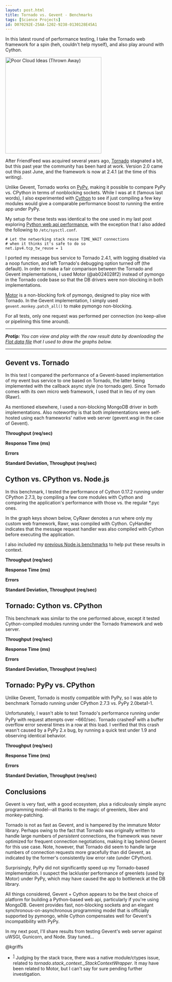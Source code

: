 ```yaml
---
layout: post.html
title: Tornado vs. Gevent - Benchmarks
tags: [Science Projects]
id: D070292E-25AA-1202-9238-0130128E45A1
---
```


In this latest round of performance testing, I take the Tornado web framework for a spin (heh, couldn't help myself), and also play around with Cython. 

<img class="right" src="/assets/images/python-tornado.png" width="300px" height="300px" alt="Poor Cloud Ideas (Thrown Away)" />

After FriendFeed was acquired several years ago, [Tornado][tornado] stagnated a bit, but this past year the community has been hard at work. Version 2.0 came out this past June, and the framework is now at 2.4.1 (at the time of this writing).

Unlike Gevent, Tornado works on [PyPy][pypy], making it possible to compare PyPy vs. CPython in terms of nonblocking sockets. While I was at it (famous last words), I also experimented with [Cython][cython] to see if just compiling a few key modules would give a comparable performance boost to running the entire app under PyPy.

My setup for these tests was identical to the one used in my last post exploring [Python web api performance][prev-post], with the exception that I also added the following to ```/etc/sysctl.conf```.

    # Let the networking stack reuse TIME_WAIT connections
    # when it thinks it's safe to do so
    net.ipv4.tcp_tw_reuse = 1

[tornado]: http://www.tornadoweb.org
[pypy]: http://pypy.org/
[cython]: http://cython.org/
[prev-post]: /2012/11/13/python-vs-node-vs-pypy-benchmarks.html 

I ported my message bus service to Tornado 2.4.1, with logging disabled via a noop function, and left Tornado's debugging option turned off (the default). In order to make a fair comparison between the Tornado and Gevent implementations, I used Motor (@ab024028f2) instead of pymongo in the Tornado code base so that the DB drivers were non-blocking in both implementations.

[Motor][motor] is a non-blocking fork of pymongo, designed to play nice with Tornado. In the Gevent implementation, I simply used ```gevent.monkey.patch_all()``` to make pymongo non-blocking.

For all tests, only one request was performed per connection (no keep-alive or pipelining this time around). 

---

*<strong>Protip:</strong> You can view and play with the raw result data by downloading the <a type="text/javascript" download="" href="/assets/js/gevent-vs-tornado.js">Flot data file</a> that I used to draw the graphs below.*

---

[motor]: http://emptysquare.net/motor/

## Gevent vs. Tornado ##

In this test I compared the performance of a Gevent-based implementation of my event bus service to one based on Tornado, the latter being implemented with the callback async style (no tornado.gen). Since Tornado comes with its own micro web framework, I used that in lieu of my own (Rawr).

As mentioned elsewhere, I used a non-blocking MongoDB driver in both implementations. Also noteworthy is that both implementations were self-hosted using each frameworks' native web server (gevent.wsgi in the case of Gevent). 

**Throughput (req/sec)**
<div id="graph-1-rps" class="flot"></div>

**Response Time (ms)**
<div id="graph-1-rt" class="flot"></div>

**Errors**
<div id="graph-1-errors" class="flot"></div>

**Standard Deviation, Throughput (req/sec)**
<div id="graph-1-stdev" class="flot"></div>

## Cython vs. CPython vs. Node.js ##

In this benchmark, I tested the performance of Cython 0.17.2 running under CPython 2.7.3, by compiling a few core modules with Cython and comparing the application's performance with those vs. the regular *.pyc ones. 

In the graph keys shown below, CyRawr denotes a run where only my custom web framework, Rawr, was compiled with Cython. CyHandler indicates that the message request handler was also compiled with Cython before executing the application.

I also included my [previous Node.js benchmarks][prev-post] to help put these results in context.

**Throughput (req/sec)**
<div id="graph-4-rps" class="flot"></div>

**Response Time (ms)**
<div id="graph-4-rt" class="flot"></div>

**Errors**
<div id="graph-4-errors" class="flot"></div>

**Standard Deviation, Throughput (req/sec)**
<div id="graph-4-stdev" class="flot"></div>

## Tornado: Cython vs. CPython ##

This benchmark was similar to the one performed above, except it tested Cython-compiled modules running under the Tornado framework and web server.

**Throughput (req/sec)**
<div id="graph-2-rps" class="flot"></div>

**Response Time (ms)**
<div id="graph-2-rt" class="flot"></div>

**Errors**
<div id="graph-2-errors" class="flot"></div>

**Standard Deviation, Throughput (req/sec)**
<div id="graph-2-stdev" class="flot"></div>

## Tornado: PyPy vs. CPython ##

Unlike Gevent, Tornado is mostly compatible with PyPy, so I was able to benchmark Tornado running under CPython 2.7.3 vs. PyPy 2.0beta1-1.

Unfortunately, I wasn't able to test Tornado's performance running under PyPy with request attempts over ~660/sec. Tornado crashed<sup><a name="id-1" href="#id-1.ftn">1</a></sup> with a buffer overflow error several times in a row at this load. I verified that this crash wasn't caused by a PyPy 2.x bug, by running a quick test under 1.9 and observing identical behavior. 

**Throughput (req/sec)**
<div id="graph-3-rps" class="flot"></div>

**Response Time (ms)**
<div id="graph-3-rt" class="flot"></div>

**Errors**
<div id="graph-3-errors" class="flot"></div>

**Standard Deviation, Throughput (req/sec)**
<div id="graph-3-stdev" class="flot"></div>

## Conclusions ##

Gevent is very fast, with a good ecosystem, plus a ridiculously simple async programming model--all thanks to the magic of greenlets, libev and monkey-patching.

Tornado is not as fast as Gevent, and is hampered by the immature Motor library. Perhaps owing to the fact that Tornado was originally written to handle large numbers of *persistent* connections, the framework was never optimized for frequent connection negotiations, making it lag behind Gevent for this use case. Note, however, that Tornado did seem to handle large numbers of connection requests more gracefully than did Gevent, as indicated by the former's consistently low error rate (under CPython).

Surprisingly, PyPy did not significantly speed up my Tornado-based implementation. I suspect the lackluster performance of greenlets (used by Motor) under PyPy, which may have caused the app to bottleneck at the DB library.

All things considered, Gevent + Cython appears to be the best choice of platform for building a Python-based web api, particularly if you're using MongoDB. Gevent provides fast, non-blocking sockets and an elegant synchronous-on-asynchronous programming model that is officially supported by pymongo, while Cython compensates well for Gevent's incompatibility with PyPy. 

In my next post, I'll share results from testing Gevent's web server against uWSGI, Gunicorn, and Node. Stay tuned...

@kgriffs

<ul class="footnotes">
  <li>
    <sup><a name="id-1.ftn" href="#id-1">1</a></sup> Judging by the stack trace, there was a native module/ctypes issue, related to <em>tornado.stack_context._StackContextWrapper</em>. It may have been related to Motor, but I can't say for sure pending further investigation.
  </li>  
</ul>

<script type="text/javascript" src="/assets/js/gevent-vs-tornado.js" />

